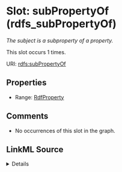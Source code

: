 

# Slot: subPropertyOf (rdfs_subPropertyOf)


_The subject is a subproperty of a property._






This slot occurs 1 times.


URI: [rdfs:subPropertyOf](http://www.w3.org/2000/01/rdf-schema#subPropertyOf)



<!-- no inheritance hierarchy -->








## Properties

* Range: [RdfProperty](../classes/RdfProperty.md)





## Comments

* No occurrences of this slot in the graph.



## LinkML Source

<details>

```yaml
name: rdfs_subPropertyOf
description: The subject is a subproperty of a property.
title: subPropertyOf
comments:
- No occurrences of this slot in the graph.
from_schema: okns:owl-rdf-rdfs
source: http://www.w3.org/2000/01/rdf-schema#
domain: rdf_Property
slot_uri: rdfs:subPropertyOf
range: rdf_Property

```
</details>